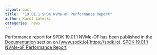 ```yaml
---
layout: post
title:  "19.01.1 SPDK NVMe-oF Performance Report"
author: Karol Latecki
categories: news
---
```


Performance report for SPDK 19.01.1 NVMe-OF has been published in the [Documentation](https://spdk.io/doc/) section on [www.spdk.io](https://spdk.io).
[SPDK 19.01.1 NVMe-oF Performance Report](https://review.spdk.io/download/performance-reports/SPDK_nvmeof_perf_report_19.01.1.pdf)
